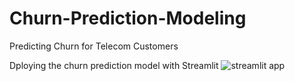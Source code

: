 # Churn-Prediction-Modeling
Predicting Churn for Telecom Customers

Dploying the churn prediction model with Streamlit
![streamlit app](https://github.com/abyanjan/Churn-Prediction-Modeling/blob/master/gif.gif)
